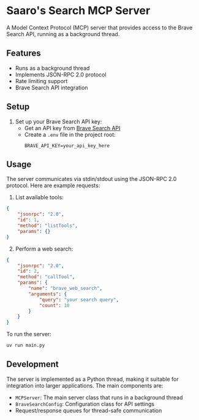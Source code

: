 # Saaro's Search MCP Server

A Model Context Protocol (MCP) server that provides access to the Brave Search API, running as a background thread.

## Features

- Runs as a background thread
- Implements JSON-RPC 2.0 protocol
- Rate limiting support
- Brave Search API integration

## Setup

1. Set up your Brave Search API key:
   - Get an API key from [Brave Search API](https://brave.com/search/api/)
   - Create a `.env` file in the project root:
     ```
     BRAVE_API_KEY=your_api_key_here
     ```

## Usage

The server communicates via stdin/stdout using the JSON-RPC 2.0 protocol. Here are example requests:

1. List available tools:
```json
{
    "jsonrpc": "2.0",
    "id": 1,
    "method": "listTools",
    "params": {}
}
```

2. Perform a web search:
```json
{
    "jsonrpc": "2.0",
    "id": 2,
    "method": "callTool",
    "params": {
        "name": "brave_web_search",
        "arguments": {
            "query": "your search query",
            "count": 10
        }
    }
}
```

To run the server:
```bash
uv run main.py
```

## Development

The server is implemented as a Python thread, making it suitable for integration into larger applications. The main components are:

- `MCPServer`: The main server class that runs in a background thread
- `BraveSearchConfig`: Configuration class for API settings
- Request/response queues for thread-safe communication
